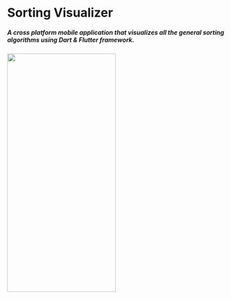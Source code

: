 # Sorting Visualizer

##### A cross platform mobile application that visualizes all the general sorting algorithms using Dart & Flutter framework.

 <img src="https://github.com/Shwetank14/Sorting-Algorithm-Visualizer/blob/master/Sort/bublesort.gif" width="250" height="550" />

